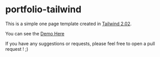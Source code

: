 # portfolio-tailwind

This is a simple one page template created in [Tailwind 2.02](tailwindcss.com). 

You can see the [Demo Here](https://themes.illustrationwebsites.com/themes/creativeportfoliodesign1/)

If you have any suggestions or requests, please feel free to open a pull request ! ;)
